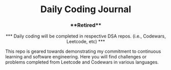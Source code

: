 <h1 align="center">Daily Coding Journal</h1>
<h3 align="center"> **Retired** </h3>

<p align="center">
*** Daily coding will be completed in respective DSA repos. (i.e., Codewars, Leetcode, etc) ***

This repo is geared towards demonstrating my commitment to continuous learning and software engineering. Here you will find challenges or problems completed from Leetcode and Codewars in various languages.     </p>
